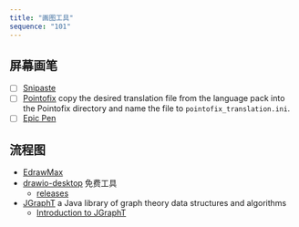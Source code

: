 ```yaml
---
title: "画图工具"
sequence: "101"
---
```


## 屏幕画笔

- [ ] [Snipaste](https://zh.snipaste.com/)
- [ ] [Pointofix](https://www.pointofix.de/download.php)
  copy the desired translation file from the language pack into the Pointofix directory and
  name the file to `pointofix_translation.ini`.
- [ ] [Epic Pen](http://www.sd173.com/soft/7705.html)

## 流程图

- [EdrawMax](https://foxirj.com/wondershare-edrawmax-win.html)
- [drawio-desktop](https://github.com/jgraph/drawio-desktop) 免费工具
    - [releases](https://github.com/jgraph/drawio-desktop/releases/)
- [JGraphT](https://jgrapht.org/) a Java library of graph theory data structures and algorithms
    - [Introduction to JGraphT](https://www.baeldung.com/jgrapht)
